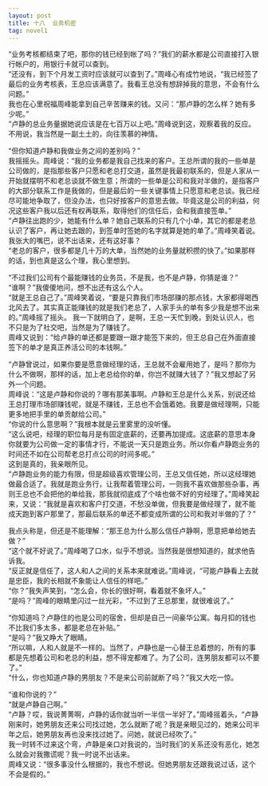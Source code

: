 ```yaml
---
layout: post
title: 十八  业务机密
tag: novel1
---
```


“业务考核都结束了吧，那你的钱已经到帐了吗？”我们的薪水都是公司直接打入银行帐户的，用银行卡就可以查到。<br />
“还没有，到下个月发工资时应该就可以查到了。”周峰心有成竹地说，“我已经签了最后的业务考核表，王总应该满意了。我看王总没有想辞掉我的意思，不会有什么问题。”<br />
我也在心里祝福周峰能拿到自己辛苦赚来的钱。又问：“那卢静的怎么样？她有多少呢。”<br />
“卢静的总业务量据她说应该是在七百万以上吧。”周峰说到这，观察着我的反应。不用说，我当然是一副土土的，向往羡慕的神情。

“但你知道卢静和我做业务之间的差别吗？”<br />
我摇摇头。周峰说：“我的业务都是我自己找来的客户。王总所谓的我的一些单是公司做的，是指那些客户只愿和老总打交道，虽然是我最初联系的，但是人家从一开始就摆明不和老总谈就不做生意；所谓的一些单是公司和我对半做的，是指客户的大部分联系工作是我做的，但是最后的一些关键事情上只愿意和老总谈。我已经尽可能地争取了，但没办法，也只好按客户的意思去做。毕竟这是公司的利益，何况这些客户我以后还有权再联系，取得他们的信任后，会和我直接签单。”<br />
“卢静往出跑的少，她能有什么单？她自己联系的只有几个小单，其它的都是老总认识了客户，再让她去跟的，到签单时签她的名字就算是她的单了。”周峰笑着说。我张大的嘴巴，说不出话来，还有这好事？<br />
“老总的客户，很多都是几十万的大单，当然她的业务量就积攒的快了。”如果那样的话，到也真是这么个理，我心里想到。

“不过我们公司有个最能赚钱的业务员，不是我，也不是卢静，你猜是谁？”<br />
“谁啊？”我傻傻地问，想不出还有这么个人。<br />
“就是王总自己了。”周峰笑着说，“要是只靠我们市场部赚的那点钱，大家都得喝西北风去了。其实真正能赚钱的就是我们老总了，人家手头的单有多少我是想不出来的。”周峰摇了摇头。
我一下就明白了，是啊，王总一天忙到晚，到处认识人，也不只是为了社交吧，当然是为了赚钱了。<br />
周峰又说到：“给卢静的单还都是要跟一跟才能签下来的，但王总自己在外面直接签下的单才是真正养活公司的本钱啊。”

 “卢静曾说过，如果你要是愿意做经理的话，王总就不会雇用她了，是吗？那你为什么不做啊，那样的话，加上老总给你的单，你岂不就赚大钱了？”我又想起了另外一个问题。<br />
周峰说：“这是卢静和你说的？哪有那美事啊。卢静和王总是什么关系，别说还给王总打理市场部赚钱呢，就是不赚钱，王总也不会饿着她。我要是做经理啊，只能更多地把手里的单贡献给公司。”<br />
“你说的什么意思啊？”我根本就是云里雾里的没听懂。<br />
“这么说吧，经理的职位每月是有固定底薪的，还要再加提成。这底薪的意思本身你就要为公司做一定的事情才行，不能说一天只是跑业务。所以你看卢静跑业务的时间还不如在公司帮老总打点公司的时间多呢。”<br />
这到是真的，我亲眼所见。<br />
“卢静跑业务的能力有限，但是超级喜欢管理公司，王总又信任她，所以这经理她做最合适了。我就是跑业务行，让我帮着管理公司，一则我不喜欢做那些杂事，再则王总也不会把他的单给我，那我就彻底成了个啥也做不好的穷经理了。”周峰笑起来，又说：“我就是喜欢和客户打交道，不愁没单做，但我要是做经理了，就不能成天跑到客户那里了，那最后联系的单还不都变成所谓的公司和我对半做的了？”

我点头称是，但还是不能理解：“那王总为什么那么信任卢静啊，愿意把单给她去做？”<br />
 “这个就不好说了。”周峰喝了口水，似乎不想说。当然我是很想知道的，就求他告诉我。<br />
“反正就是信任了，这人和人之间的关系本来就难说。”周峰说，“可能卢静看上去就是忠臣，我的长相就不象能让人信任的样吧。”<br />
“你？”我失声笑到，“怎么会，你长的很好啊，看着就不象坏人。”<br />
“是吗？”周峰的眼睛里闪过一丝光彩，“不过到了王总那里，就很难说了。”

“你知道吗？卢静住的也是公司的宿舍，但却是自己一间豪华公寓。每月扣的钱也不比我们多太多，都是老总在补贴。”<br />
“是吗？”我又睁大了眼睛。<br />
“所以嘛，人和人就是不一样的。当然了，卢静也是一心替王总着想的，所有的事都是先想着公司和老总的利益，想不得宠都难了。为了公司，连男朋友都可以不要了。”<br />
“什么，你也知道卢静的男朋友？不是来公司前就断了吗？”我又大吃一惊。

“谁和你说的？”<br />
“就是卢静自己啊。”<br />
“卢静？哎，我说菁菁啊，卢静的话你就当听一半信一半好了。”周峰摇着头，“卢静刚来时，她男朋友还来公司找过她，怎么就断了呢？我是亲眼见过的，她来公司半年之后，她男朋友再也没来找过她了。问她，就说已经吹了。”<br />
我一时转不过来这个弯，卢静是亲口对我说的，当时我们的关系还没有恶化，她怎么就会对我撒谎呢？我一时说不出话来。<br />
周峰又说：“很多事没什么根据的，我也不想说。但她男朋友还跟我说过话，这个不会是假的。”
